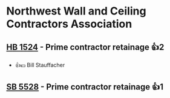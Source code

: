 # Northwest Wall and Ceiling Contractors Association

## [HB 1524](/bill/2023-24/hb/1524/) - Prime contractor retainage 👍2  
* 👍💵 Bill Stauffacher

## [SB 5528](/bill/2023-24/sb/5528/) - Prime contractor retainage 👍1  